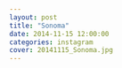 ```yaml
---
layout: post
title: "Sonoma"
date: 2014-11-15 12:00:00
categories: instagram
cover: 20141115_Sonoma.jpg
---
```

